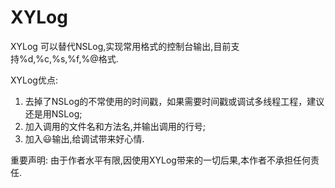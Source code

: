 XYLog
=====

XYLog 可以替代NSLog,实现常用格式的控制台输出,目前支持%d,%c,%s,%f,%@格式.

XYLog优点:
 1. 去掉了NSLog的不常使用的时间戳，如果需要时间戳或调试多线程工程，建议还是用NSLog;
 2. 加入调用的文件名和方法名,并输出调用的行号;
 3. 加入😃输出,给调试带来好心情.

重要声明:
由于作者水平有限,因使用XYLog带来的一切后果,本作者不承担任何责任.
